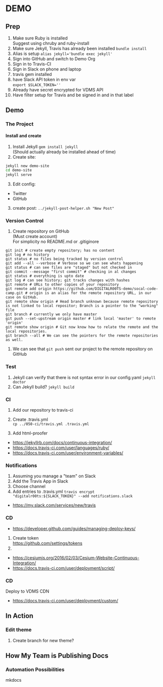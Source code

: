 # DEMO

## Prep

1. Make sure Ruby is installed<br>Suggest using chruby and ruby-install
1. Make sure Jekyll, Travis has already been installed `bundle install`
1. Alias is setup `alias jekyll='bundle exec jekyll'`
1. Sign into GitHub and switch to Demo Org
1. Sign in to Travis-CI
1. Sign in Slack on phone and laptop
1. travis gem installed
1. have Slack API token in env var<br/>`export $SLACK_TOKEN=''`
1. Already have secret encrypted for VDMS API
1. Have filter setup for Travis and be signed in and in that label

## Demo

### The Project

#### Install and create

1. Install Jekyll `gem install jekyll`<br>(Should actually already be installed ahead of time)
1. Create site:

```bash
jekyll new demo-site
cd demo-site
jekyll serve
```

3. Edit config:
  * Twitter
  * GitHub
3. create post: `../jekyll-post-helper.sh "New Post"`

### Version Control

1. Create repository on GitHub<br>(Must create account)<br>For simplicity no README.md or .gitiginore
```
git init # create empty repository; has no content
git log # no history
git status # no files being tracked by version control
git add --all --verbose # Verbose so we can see whats happening
git status # can see files are "staged" but not checked in
git commit --message "first commit" # checking in al changes
git status # everything is upto date
git log # can see history; git tracks changes with hashes
git remote # URLs to other copies of your repository
git remote add origin https://github.com/DIGITALR00TS-demo/socal-code-camp.git # origin is an alias for the remote repository URL, in our case on GitHub.
git remote show origin # Head branch unknown because remote repository is not linked to local repositor; Branch is a pointer to the "working" file
git branch # currently we only have master
git push --set-upstream origin master # link local 'master' to remote 'origin'
git remote show origin # Git now know how to relate the remote and the local repositories.
git branch --all # We can see the pointers for the remote repositories as well.
```
1. We can see that `git push` sent our project to the remote repository on GitHub

### Test

1. Jekyll can verify that there is not syntax error in our config.yaml `jekyll doctor`
1. Can Jekyll build? `jekyll build`

### CI

1. Add our repository to travis-ci
1. Create .travis.yml<br/>`cp ../050-ci/travis.yml .travis.yml`

1. Add html-proofer

* https://jekyllrb.com/docs/continuous-integration/
* https://docs.travis-ci.com/user/languages/ruby/
* https://docs.travis-ci.com/user/environment-variables/

### Notifications

1. Assuming you manage a "team" on Slack
1. Add the Travis App in Slack
1. Choose channel
1. Add entries to .travis.yml `travis encrypt "digitalr00ts:${SLACK_TOKEN}" --add notifications.slack`

* https://my.slack.com/services/new/travis

### CD

* https://developer.github.com/guides/managing-deploy-keys/

1. Create token<br>https://github.com/settings/tokens
1.

* https://cesiumjs.org/2016/02/03/Cesium-Website-Continuous-Integration/
* https://docs.travis-ci.com/user/deployment/script/

### CD

Deploy to VDMS CDN

* https://docs.travis-ci.com/user/deployment/custom/

## In Action

### Edit theme

1. Create branch for new theme?

## How My Team is Publishing Docs

### Automation Possibilities

mkdocs
